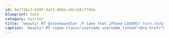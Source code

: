 ```yaml
---
id: 8e773bc3-b38f-4af1-8b6a-a4c1e6cf74da
blueprint: text
category: twitter
title: 'beauty! RT @stevewandler :P take that iPhone LOVERS! tcrn.ch/bxRfA5 via @techcrunch'
caption: 'beauty! RT <span class="username username_linked">@<a href="https://twitter.com/stevewandler" title="Steve Wandler">stevewandler</a></span> :P take that iPhone LOVERS! <a href="http://tcrn.ch/bxRfA5" title="http://tcrn.ch/bxRfA5" class="link link_untco">tcrn.ch/bxRfA5</a> via @techcrunch'
---
```

